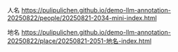 人名
https://pulipulichen.github.io/demo-llm-annotation-20250822/people/20250821-2034-mini-index.html

地名
https://pulipulichen.github.io/demo-llm-annotation-20250822/place/20250821-2051-地名-index.html